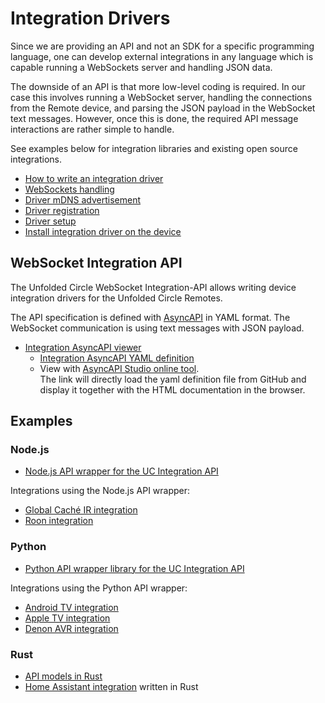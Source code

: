 # Integration Drivers

Since we are providing an API and not an SDK for a specific programming language, one can develop external integrations
in any language which is capable running a WebSockets server and handling JSON data.

The downside of an API is that more low-level coding is required. In our case this involves running a WebSocket server,
handling the connections from the Remote device, and parsing the JSON payload in the WebSocket text messages.
However, once this is done, the required API message interactions are rather simple to handle.

See examples below for integration libraries and existing open source integrations.

- [How to write an integration driver](write-integration-driver.md)
- [WebSockets handling](websocket.md)
- [Driver mDNS advertisement](driver-advertisement.md)
- [Driver registration](driver-registration.md)
- [Driver setup](driver-setup.md)
- [Install integration driver on the device](driver-installation.md)

## WebSocket Integration API

The Unfolded Circle WebSocket Integration-API allows writing device integration drivers for the Unfolded Circle Remotes.

The API specification is defined with [AsyncAPI](https://www.asyncapi.com/) in YAML format.
The WebSocket communication is using text messages with JSON payload.

- [Integration AsyncAPI viewer](https://unfoldedcircle.github.io/core-api/integration/)
    - [Integration AsyncAPI YAML definition](https://unfoldedcircle.github.io/core-api/integration/)
    - View with [AsyncAPI Studio online tool](https://studio.asyncapi.com/?url=https://raw.githubusercontent.com/unfoldedcircle/core-api/main/integration-api/UCR-integration-asyncapi.yaml).  
      The link will directly load the yaml definition file from GitHub and display it together with the HTML documentation
      in the browser.

## Examples

### Node.js

- [Node.js API wrapper for the UC Integration API](https://github.com/unfoldedcircle/integration-node-library)  

Integrations using the Node.js API wrapper:
- [Global Caché IR integration](https://github.com/unfoldedcircle/integration-globalcache)
- [Roon integration](https://github.com/unfoldedcircle/integration-roon)

### Python

- [Python API wrapper library for the UC Integration API](https://github.com/unfoldedcircle/integration-python-library)  

Integrations using the Python API wrapper:
- [Android TV integration](https://github.com/unfoldedcircle/integration-androidtv)
- [Apple TV integration](https://github.com/unfoldedcircle/integration-appletv)
- [Denon AVR integration](https://github.com/unfoldedcircle/integration-denonavr)

### Rust

- [API models in Rust](https://github.com/unfoldedcircle/api-model-rs)
- [Home Assistant integration](https://github.com/unfoldedcircle/integration-home-assistant) written in Rust
